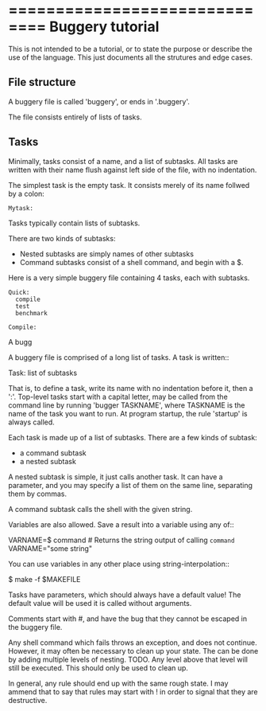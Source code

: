 ==============================
Buggery tutorial 
==============================

This is not intended to be a tutorial, or to state the purpose or describe the
use of the language. This just documents all the strutures and edge cases.


File structure
---------------

A buggery file is called 'buggery', or ends in '.buggery'.

The file consists entirely of lists of tasks.


Tasks
----------------

Minimally, tasks consist of a name, and a list of subtasks. All tasks are
written with their name flush against left side of the file, with no
indentation.

The simplest task is the empty task. It consists merely of its name follwed by
a colon:

    Mytask:


Tasks typically contain lists of subtasks.

There are two kinds of subtasks:

  * Nested subtasks are simply names of other subtasks
  * Command subtasks consist of a shell command, and begin with a $.

Here is a very simple buggery file containing 4 tasks, each with subtasks.


    Quick:
      compile
      test
      benchmark

    Compile:
      



    



A bugg


A buggery file is comprised of a long list of tasks.  A task is written::

  Task:
    list
    of
    subtasks

That is, to define a task, write its name with no indentation before it, then a ':'.  Top-level tasks start with a capital letter, may be called from the command line by running 'bugger TASKNAME', where TASKNAME is the name of the task you want to run. At program startup, the rule 'startup' is always called.

Each task is made up of a list of subtasks.  There are a few kinds of subtask:
  - a command subtask
  - a nested subtask

A nested subtask is simple, it just calls another task. It can have a parameter, and you may specify a list of them on the same line, separating them by commas.

A command subtask calls the shell with the given string.

Variables are also allowed. Save a result into a variable using any of::

  VARNAME=$ command # Returns the string output of calling `command`
  VARNAME="some string"

You can use variables in any other place using string-interpolation::

  $ make -f $MAKEFILE

Tasks have parameters, which should always have a default value! The default value will be used it is called without arguments.

Comments start with #, and have the bug that they cannot be escaped in the buggery file.

Any shell command which fails throws an exception, and does not continue. However, it may often be necessary to clean up your state. The can be done by adding multiple levels of nesting. TODO. Any level above that level will still be executed. This should only be used to clean up.

In general, any rule should end up with the same rough state. I may ammend that to say that rules may start with ! in order to signal that they are destructive.




